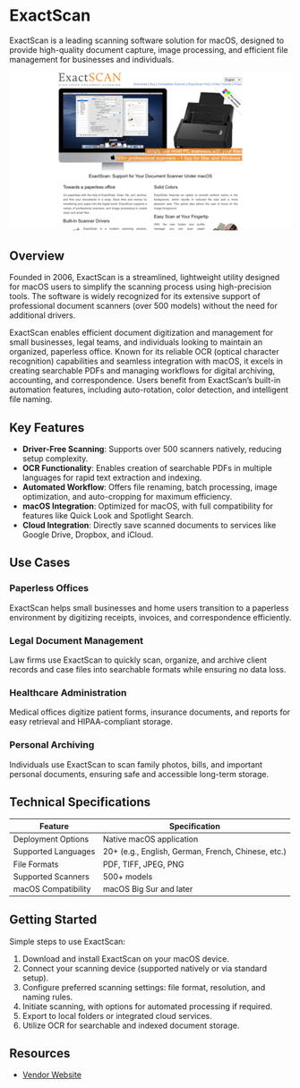 
# ExactScan  
  
ExactScan is a leading scanning software solution for macOS, designed to provide high-quality document capture, image processing, and efficient file management for businesses and individuals.  

![ExactScan  ](./assets/exactscan.png)

## Overview  
Founded in 2006, ExactScan is a streamlined, lightweight utility designed for macOS users to simplify the scanning process using high-precision tools. The software is widely recognized for its extensive support of professional document scanners (over 500 models) without the need for additional drivers. 

ExactScan enables efficient document digitization and management for small businesses, legal teams, and individuals looking to maintain an organized, paperless office. Known for its reliable OCR (optical character recognition) capabilities and seamless integration with macOS, it excels in creating searchable PDFs and managing workflows for digital archiving, accounting, and correspondence. Users benefit from ExactScan’s built-in automation features, including auto-rotation, color detection, and intelligent file naming.  

## Key Features  
- **Driver-Free Scanning**: Supports over 500 scanners natively, reducing setup complexity.  
- **OCR Functionality**: Enables creation of searchable PDFs in multiple languages for rapid text extraction and indexing.  
- **Automated Workflow**: Offers file renaming, batch processing, image optimization, and auto-cropping for maximum efficiency.  
- **macOS Integration**: Optimized for macOS, with full compatibility for features like Quick Look and Spotlight Search.  
- **Cloud Integration**: Directly save scanned documents to services like Google Drive, Dropbox, and iCloud.  

## Use Cases  
### Paperless Offices  
ExactScan helps small businesses and home users transition to a paperless environment by digitizing receipts, invoices, and correspondence efficiently.  

### Legal Document Management  
Law firms use ExactScan to quickly scan, organize, and archive client records and case files into searchable formats while ensuring no data loss.  

### Healthcare Administration  
Medical offices digitize patient forms, insurance documents, and reports for easy retrieval and HIPAA-compliant storage.  

### Personal Archiving  
Individuals use ExactScan to scan family photos, bills, and important personal documents, ensuring safe and accessible long-term storage.  

## Technical Specifications  

| Feature              | Specification                         |  
|----------------------|---------------------------------------|  
| Deployment Options   | Native macOS application              |  
| Supported Languages  | 20+ (e.g., English, German, French, Chinese, etc.) |  
| File Formats         | PDF, TIFF, JPEG, PNG                 |  
| Supported Scanners   | 500+ models                          |  
| macOS Compatibility  | macOS Big Sur and later              |  

## Getting Started  
Simple steps to use ExactScan:  
1. Download and install ExactScan on your macOS device.  
2. Connect your scanning device (supported natively or via standard setup).  
3. Configure preferred scanning settings: file format, resolution, and naming rules.  
4. Initiate scanning, with options for automated processing if required.  
5. Export to local folders or integrated cloud services.  
6. Utilize OCR for searchable and indexed document storage.  

## Resources  
- [Vendor Website](https://exactscan.com/)  
